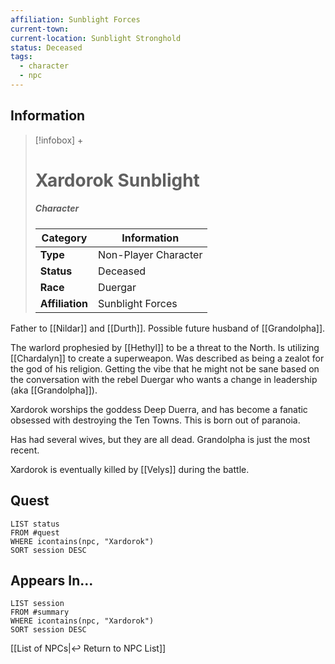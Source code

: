 ```yaml
---
affiliation: Sunblight Forces
current-town: 
current-location: Sunblight Stronghold
status: Deceased
tags:
  - character
  - npc
---
```


## Information
> [!infobox] +
> # Xardorok Sunblight
> ##### Character
> | Category | Information |
> | ---- | ---- |
> | **Type** | Non-Player Character |
> | **Status** | Deceased |
> | **Race** | Duergar |
> | **Affiliation** | Sunblight Forces |

Father to [[Nildar]] and [[Durth]]. Possible future husband of [[Grandolpha]].

The warlord prophesied by [[Hethyl]] to be a threat to the North. Is utilizing [[Chardalyn]] to create a superweapon. Was described as being a zealot for the god of his religion. Getting the vibe that he might not be sane based on the conversation with the rebel Duergar who wants a change in leadership (aka [[Grandolpha]]).

Xardorok worships the goddess Deep Duerra, and has become a fanatic obsessed with destroying the Ten Towns. This is born out of paranoia.

Has had several wives, but they are all dead. Grandolpha is just the most recent.

Xardorok is eventually killed by [[Velys]] during the battle.

## Quest

```dataview
LIST status
FROM #quest 
WHERE icontains(npc, "Xardorok")
SORT session DESC
```

## Appears In...
```dataview
LIST session
FROM #summary
WHERE icontains(npc, "Xardorok")
SORT session DESC
```

[[List of NPCs|↩️ Return to NPC List]]